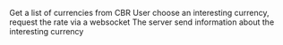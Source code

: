 Get a list of currencies from CBR
User choose an interesting currency, request the rate via a websocket
The server send information about the interesting currency 
